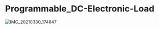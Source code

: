 # Programmable_DC-Electronic-Load
![IMG_20210330_174847](https://user-images.githubusercontent.com/87575102/127758637-2540649f-e3c6-4c96-bc47-0de71459da18.jpg)
